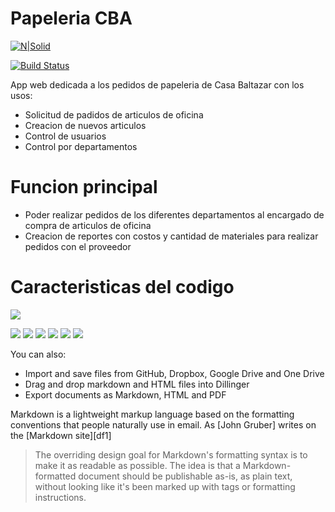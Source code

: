 # Papeleria CBA

[![N|Solid](https://cldup.com/dTxpPi9lDf.thumb.png)](https://nodesource.com/products/nsolid)

[![Build Status](https://travis-ci.org/joemccann/dillinger.svg?branch=master)](https://travis-ci.org/joemccann/dillinger)

App web dedicada a los pedidos de papeleria de Casa Baltazar con los usos:

  - Solicitud de padidos de articulos de oficina
  - Creacion de nuevos articulos
  - Control de usuarios 
  - Control por departamentos

# Funcion principal

  - Poder realizar pedidos de los diferentes departamentos al encargado de compra de articulos de oficina
  - Creacion de reportes con costos y cantidad de materiales para realizar pedidos con el proveedor

# Caracteristicas del codigo

![](https://i.imgur.com/sTxKLqC.png)

  ![](https://img.shields.io/badge/Version-V1.0-Red.svg) ![](https://img.shields.io/badge/Porcentaje-0%25-Red.svg) ![](https://img.shields.io/github/tag/pandao/editor.md.svg) ![](https://img.shields.io/github/release/pandao/editor.md.svg) ![](https://img.shields.io/github/issues/pandao/editor.md.svg) ![](https://img.shields.io/bower/v/editor.md.svg)

You can also:
  - Import and save files from GitHub, Dropbox, Google Drive and One Drive
  - Drag and drop markdown and HTML files into Dillinger
  - Export documents as Markdown, HTML and PDF

Markdown is a lightweight markup language based on the formatting conventions that people naturally use in email.  As [John Gruber] writes on the [Markdown site][df1]

> The overriding design goal for Markdown's
> formatting syntax is to make it as readable
> as possible. The idea is that a
> Markdown-formatted document should be
> publishable as-is, as plain text, without
> looking like it's been marked up with tags
> or formatting instructions.